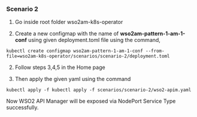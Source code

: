 ### Scenario 2

1. Go inside root folder wso2am-k8s-operator

2. Create a new configmap with the name of **wso2am-pattern-1-am-1-conf** using given deployment.toml file using the command,

```
kubectl create configmap wso2am-pattern-1-am-1-conf --from-file=wso2am-k8s-operator/scenarios/scenario-2/deployment.toml
```

2. Follow steps 3,4,5 in the Home page

3. Then apply the given yaml using the command

```
kubectl apply -f kubectl apply -f scenarios/scenario-2/wso2-apim.yaml
```

Now WSO2 API Manager will be exposed via NodePort Service Type successfully.
